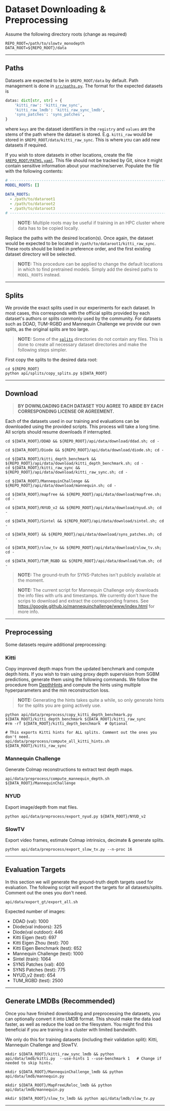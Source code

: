 # Dataset Downloading & Preprocessing

Assume the following directory roots (change as required)
```shell
REPO_ROOT=/path/to/slowtv_monodepth
DATA_ROOT=${REPO_ROOT}/data
```

---

## Paths
Datasets are expected to be in `$REPO_ROOT/data` by default.
Path management is done in [`src/paths.py`](../../src/paths.py).
The format for the expected datasets is 
```python
datas: dict[str, str] = {
    'kitti_raw': 'kitti_raw_sync',
    'kitti_raw_lmdb': 'kitti_raw_sync_lmdb',
    'syns_patches': 'syns_patches',
}
```
where `keys` are the dataset identifiers in the `registry` and `values` are the stems of the path where the dataset is stored.
E.g. `kitti_raw` would be stored in `$REPO_ROOT/data/kitti_raw_sync`. 
This is where you can add new datasets if required.

If you wish to store datasets in other locations, create the file [`$REPO_ROOT/PATHS.yaml`](../../PATHS.yaml).
This file should not be tracked by Git, since it might contain sensitive information about your machine/server.
Populate the file with the following contents:

```yaml
# -----------------------------------------------------------------------------
MODEL_ROOTS: []

DATA_ROOTS:
  - /path/to/dataroot1
  - /path/to/dataroot2
  - /path/to/dataroot3
# -----------------------------------------------------------------------------
```
> **NOTE:** Multiple roots may be useful if training in an HPC cluster where data has to be copied locally.  

Replace the paths with the desired location(s). 
Once again, the dataset would be expected to be located in `/path/to/dataroot1/kitti_raw_sync`.
These roots should be listed in preference order, and the first existing dataset directory will be selected.

> **NOTE:** This procedure can be applied to change the default locations in which to find pretrained models. 
> Simply add the desired paths to `MODEL_ROOTS` instead.

---

## Splits
We provide the exact splits used in our experiments for each dataset. 
In most cases, this corresponds with the official splits provided by each dataset's authors or splits commonly used by the community. 
For datasets such as DDAD, TUM-RGBD and Mannequin Challenge we provide our own splits, as the original splits are too large.

> **NOTE:** Some of the [`splits`](splits) directories do not contain any files. 
> This is done to create all necessary dataset directories and make the following steps simpler. 

First copy the splits to the desired data root:
```shell
cd ${REPO_ROOT}
python api/splits/copy_splits.py ${DATA_ROOT}
```

--- 

## Download
> **BY DOWNLOADING EACH DATASET YOU AGREE TO ABIDE BY EACH CORRESPONDING LICENSE OR AGREEMENT.**

Each of the datasets used in our training and evaluations can be downloaded using the provided scripts.
This process will take a long time. 
All scripts should resume downloads if interrupted.

```shell
cd ${DATA_ROOT}/DDAD && ${REPO_ROOT}/api/data/download/ddad.sh; cd -

cd ${DATA_ROOT}/Diode && ${REPO_ROOT}/api/data/download/diode.sh; cd -

cd ${DATA_ROOT}/kitti_depth_benchmark && ${REPO_ROOT}/api/data/download/kitti_depth_benchmark.sh; cd -
cd ${DATA_ROOT}/kitti_raw_sync && ${REPO_ROOT}/api/data/download/kitti_raw_sync.sh; cd -

cd ${DATA_ROOT}/MannequinChallenge && ${REPO_ROOT}/api/data/download/mannequin.sh; cd -

cd ${DATA_ROOT}/mapfree && ${REPO_ROOT}/api/data/download/mapfree.sh; cd -

cd ${DATA_ROOT}/NYUD_v2 && ${REPO_ROOT}/api/data/download/nyud.sh; cd -

cd ${DATA_ROOT}/Sintel && ${REPO_ROOT}/api/data/download/sintel.sh; cd -

cd ${DATA_ROOT} && ${REPO_ROOT}/api/data/download/syns_patches.sh; cd -  

cd ${DATA_ROOT}/slow_tv && ${REPO_ROOT}/api/data/download/slow_tv.sh; cd -

cd ${DATA_ROOT}/TUM_RGBD && ${REPO_ROOT}/api/data/download/tum.sh; cd -
```

> **NOTE:** The ground-truth for SYNS-Patches isn't publicly available at the moment. 

> **NOTE:** The current script for Mannequin Challenge only downloads the info files with urls and timestamps.
> We currently don't have the scrips to download and extract the corresponding frames. 
> See https://google.github.io/mannequinchallenge/www/index.html for more info.

---

## Preprocessing

Some datasets require additional preprocessing: 


### **Kitti**
Copy improved depth maps from the updated benchmark and compute depth hints.
If you wish to train using proxy depth supervision from SGBM predictions, generate them using the following commands.
We follow the procedure from [DepthHints](https://arxiv.org/abs/1909.09051) and compute the hints using multiple hyperparameters and the min reconstruction loss.

> **NOTE:** Generating the hints takes quite a while, so only generate hints for the splits you are going actively use.

```shell
python api/data/preprocess/copy_kitti_depth_benchmark.py ${DATA_ROOT}/kitti_depth_benchmark ${DATA_ROOT}/kitti_raw_sync
#rm -rf ${DATA_ROOT}/kitti_depth_benchmark  # Optional

# This exports Kitti hints for ALL splits. Comment out the ones you don't need.
api/data/preprocess/compute_all_kitti_hints.sh ${DATA_ROOT}/kitti_raw_sync
```

### **Mannequin Challenge**
 Generate Colmap reconstructions to extract test depth maps. 

```shell
api/data/preprocess/compute_mannequin_depth.sh ${DATA_ROOT}/MannequinChallenge
```

### **NYUD**
Export image/depth from mat files.

```shell
python api/data/preprocess/export_nyud.py ${DATA_ROOT}/NYUD_v2
```

### **SlowTV** 
Export video frames, estimate Colmap intrinsics, decimate & generate splits.

```shell
python api/data/preprocess/export_slow_tv.py --n-proc 16
```

--- 

## Evaluation Targets
In this section we will generate the ground-truth depth targets used for evaluation.
The following script will export the targets for all datasets/splits. 
Comment out the ones you don't need.
```shell
api/data/export_gt/export_all.sh
```

Expected number of images: 
- DDAD (val): 1000
- Diode(val indoors): 325
- Diode(val outdoor): 446
- Kitti Eigen (test): 697
- Kitti Eigen Zhou (test): 700
- Kitti Eigen Benchmark (test): 652
- Mannequin Challenge (test): 1000
- Sintel (train): 1064
- SYNS Patches (val): 400
- SYNS Patches (test): 775
- NYUD_v2 (test): 654
- TUM_RGBD (test): 2500

---

## Generate LMDBs (Recommended)
Once you have finished downloading and preprocessing the datasets, you can optionally convert it into LMDB format.
This should make the data load faster, as well as reduce the load on the filesystem. 
You might find this beneficial if you are training in a cluster with limited bandwidth.

We only do this for training datasets (including their validation split): Kitti, Mannequin Challenge and SlowTV.

```shell
mkdir ${DATA_ROOT}/kitti_raw_sync_lmdb && python api/data/lmdb/kitti.py  --use-hints 1 --use-benchmark 1   # Change if needed to skip hints.

mkdir ${DATA_ROOT}/MannequinChallenge_lmdb && python api/data/lmdb/mannequin.py

mkdir ${DATA_ROOT}/MapFreeLReloc_lmdb && python api/data/lmdb/mannequin.py

mkdir ${DATA_ROOT}/slow_tv_lmdb && python api/data/lmdb/slow_tv.py
```

---
